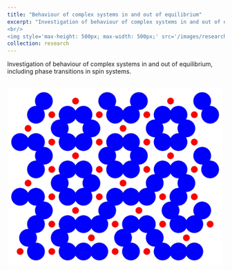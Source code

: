 ```yaml
---
title: "Behaviour of complex systems in and out of equilibrium"
excerpt: "Investigation of behaviour of complex systems in and out of equilibrium, including phase transitions in spin systems. 
<br/>
<img style='max-height: 500px; max-width: 500px;' src='/images/research_image.jpg'>"
collection: research
---
```


Investigation of behaviour of complex systems in and out of equilibrium, including phase transitions in spin systems.

<br>
<img style='max-height: 500px; max-width: 500px;' src='/images/research_image.jpg'>
